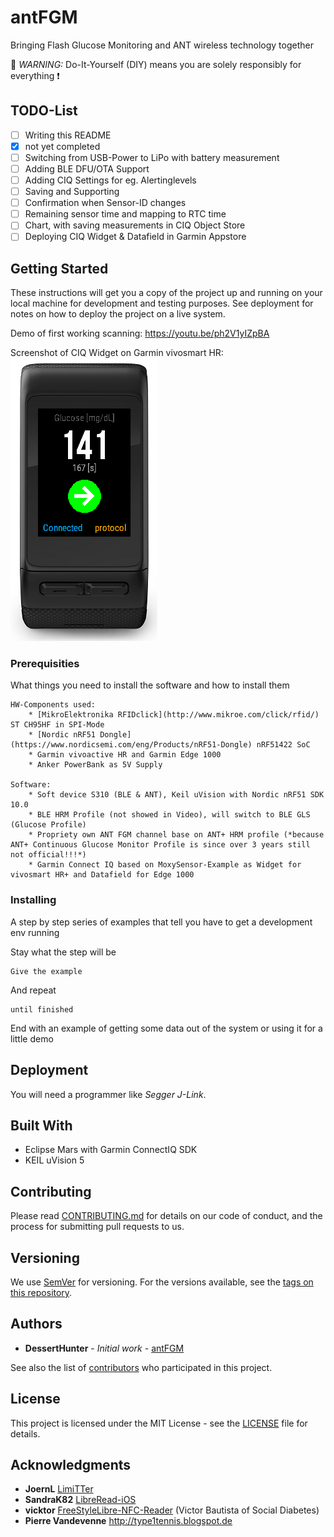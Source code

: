 # antFGM
Bringing Flash Glucose Monitoring  and ANT wireless technology together

:loudspeaker: *WARNING:* Do-It-Yourself (DIY) means you are solely responsibly for everything :exclamation:

## TODO-List

- [ ] Writing this README
- [x] not yet completed
- [ ] Switching from USB-Power to LiPo with battery measurement
- [ ] Adding BLE DFU/OTA Support
- [ ] Adding CIQ Settings for eg. Alertinglevels
- [ ] Saving and Supporting
- [ ] Confirmation when Sensor-ID changes
- [ ] Remaining sensor time and mapping to RTC time
- [ ] Chart, with saving measurements in CIQ Object Store
- [ ] Deploying CIQ Widget & Datafield in Garmin Appstore

## Getting Started

These instructions will get you a copy of the project up and running on your local machine for development and testing purposes. See deployment for notes on how to deploy the project on a live system.

Demo of first working scanning: https://youtu.be/ph2V1yIZpBA

Screenshot of CIQ Widget on Garmin vivosmart HR: ![antFGM Screenshot on vivoactive HR](/Documentation/images/CIQ_screenshot_Widget_vivoactive_hr.PNG)


### Prerequisities

What things you need to install the software and how to install them

```
HW-Components used:
    * [MikroElektronika RFIDclick](http://www.mikroe.com/click/rfid/) ST CH95HF in SPI-Mode
    * [Nordic nRF51 Dongle](https://www.nordicsemi.com/eng/Products/nRF51-Dongle) nRF51422 SoC
    * Garmin vivoactive HR and Garmin Edge 1000
    * Anker PowerBank as 5V Supply

Software:
    * Soft device S310 (BLE & ANT), Keil uVision with Nordic nRF51 SDK 10.0
    * BLE HRM Profile (not showed in Video), will switch to BLE GLS (Glucose Profile)
    * Propriety own ANT FGM channel base on ANT+ HRM profile (*because ANT+ Continuous Glucose Monitor Profile is since over 3 years still not official!!!*)
    * Garmin Connect IQ based on MoxySensor-Example as Widget for vivosmart HR+ and Datafield for Edge 1000
```

### Installing

A step by step series of examples that tell you have to get a development env running

Stay what the step will be

```
Give the example
```

And repeat

```
until finished
```

End with an example of getting some data out of the system or using it for a little demo


## Deployment

You will need a programmer like *Segger J-Link*.


## Built With

* Eclipse Mars with Garmin ConnectIQ SDK
* KEIL uVision 5


## Contributing

Please read [CONTRIBUTING.md](CONTRIBUTING.md) for details on our code of conduct, and the process for submitting pull requests to us.


## Versioning

We use [SemVer](http://semver.org/) for versioning. For the versions available, see the [tags on this repository](https://github.com/DessertHunter/antFGM/tags).


## Authors

* **DessertHunter** - *Initial work* - [antFGM](https://github.com/DessertHunter/antFGM)

See also the list of [contributors](https://github.com/DessertHunter/antFGM/contributors) who participated in this project.


## License

This project is licensed under the MIT License - see the [LICENSE](LICENSE) file for details.


## Acknowledgments

* **JoernL** [LimiTTer](https://github.com/JoernL/LimiTTer)
* **SandraK82**  [LibreRead-iOS](https://github.com/SandraK82/LibreRead-iOS)
* **vicktor** [FreeStyleLibre-NFC-Reader](https://github.com/vicktor/FreeStyleLibre-NFC-Reader) (Victor Bautista of Social Diabetes)
* **Pierre Vandevenne** http://type1tennis.blogspot.de
